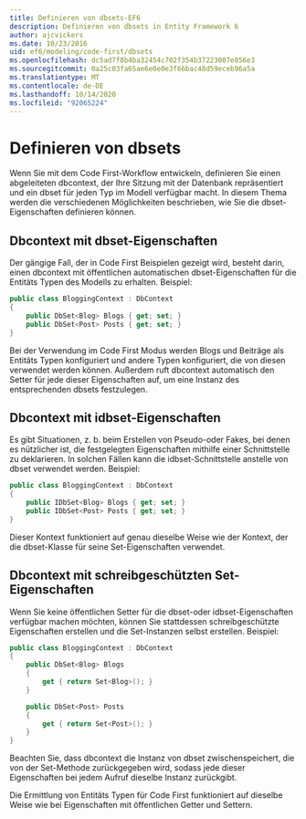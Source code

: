 ```yaml
---
title: Definieren von dbsets-EF6
description: Definieren von dbsets in Entity Framework 6
author: ajcvickers
ms.date: 10/23/2016
uid: ef6/modeling/code-first/dbsets
ms.openlocfilehash: dc5ad7f8b4ba32454c702f354b37223007e856e3
ms.sourcegitcommit: 0a25c03fa65ae6e0e0e3f66bac48d59eceb96a5a
ms.translationtype: MT
ms.contentlocale: de-DE
ms.lasthandoff: 10/14/2020
ms.locfileid: "92065224"
---
```

# <a name="defining-dbsets"></a>Definieren von dbsets
Wenn Sie mit dem Code First-Workflow entwickeln, definieren Sie einen abgeleiteten dbcontext, der Ihre Sitzung mit der Datenbank repräsentiert und ein dbset für jeden Typ im Modell verfügbar macht. In diesem Thema werden die verschiedenen Möglichkeiten beschrieben, wie Sie die dbset-Eigenschaften definieren können.  

## <a name="dbcontext-with-dbset-properties"></a>Dbcontext mit dbset-Eigenschaften  

Der gängige Fall, der in Code First Beispielen gezeigt wird, besteht darin, einen dbcontext mit öffentlichen automatischen dbset-Eigenschaften für die Entitäts Typen des Modells zu erhalten. Beispiel:  

``` csharp
public class BloggingContext : DbContext
{
    public DbSet<Blog> Blogs { get; set; }
    public DbSet<Post> Posts { get; set; }
}
```  

Bei der Verwendung im Code First Modus werden Blogs und Beiträge als Entitäts Typen konfiguriert und andere Typen konfiguriert, die von diesen verwendet werden können. Außerdem ruft dbcontext automatisch den Setter für jede dieser Eigenschaften auf, um eine Instanz des entsprechenden dbsets festzulegen.  

## <a name="dbcontext-with-idbset-properties"></a>Dbcontext mit idbset-Eigenschaften  

Es gibt Situationen, z. b. beim Erstellen von Pseudo-oder Fakes, bei denen es nützlicher ist, die festgelegten Eigenschaften mithilfe einer Schnittstelle zu deklarieren. In solchen Fällen kann die idbset-Schnittstelle anstelle von dbset verwendet werden. Beispiel:  

``` csharp
public class BloggingContext : DbContext
{
    public IDbSet<Blog> Blogs { get; set; }
    public IDbSet<Post> Posts { get; set; }
}
```  

Dieser Kontext funktioniert auf genau dieselbe Weise wie der Kontext, der die dbset-Klasse für seine Set-Eigenschaften verwendet.  

## <a name="dbcontext-with-read-only-set-properties"></a>Dbcontext mit schreibgeschützten Set-Eigenschaften  

Wenn Sie keine öffentlichen Setter für die dbset-oder idbset-Eigenschaften verfügbar machen möchten, können Sie stattdessen schreibgeschützte Eigenschaften erstellen und die Set-Instanzen selbst erstellen. Beispiel:  

``` csharp
public class BloggingContext : DbContext
{
    public DbSet<Blog> Blogs
    {
        get { return Set<Blog>(); }
    }

    public DbSet<Post> Posts
    {
        get { return Set<Post>(); }
    }
}
```  

Beachten Sie, dass dbcontext die Instanz von dbset zwischenspeichert, die von der Set-Methode zurückgegeben wird, sodass jede dieser Eigenschaften bei jedem Aufruf dieselbe Instanz zurückgibt.  

Die Ermittlung von Entitäts Typen für Code First funktioniert auf dieselbe Weise wie bei Eigenschaften mit öffentlichen Getter und Settern.  
